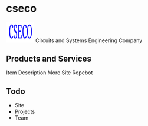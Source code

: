 # cseco

<img src="https://github.com/cseco/cseco/blob/dev/public/images/csecologo.svg" width="15%">
Circuits and Systems Engineering Company

## Products and Services
Item		Description		More	Site
Ropebot		


## Todo
 - Site
 - Projects
 - Team